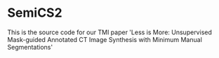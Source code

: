 # SemiCS2
This is the source code for our TMI paper 'Less is More: Unsupervised Mask-guided Annotated CT Image Synthesis with Minimum Manual Segmentations'
